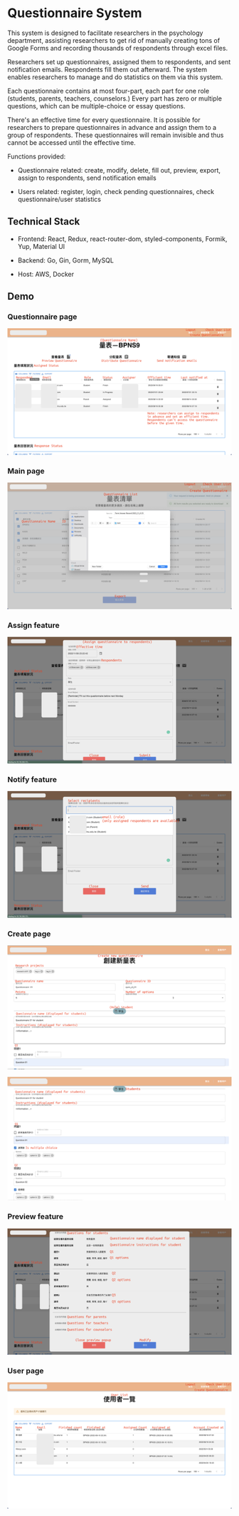 # Questionnaire System

This system is designed to facilitate researchers in the psychology department, assisting researchers to get rid of manually creating tons of Google Forms and recording thousands of respondents through excel files.

Researchers set up questionnaires, assigned them to respondents, and sent notification emails. Respondents fill them out afterward. The system enables researchers to manage and do statistics on them via this system.

Each questionnaire contains at most four-part, each part for one role (students, parents, teachers, counselors.) Every part has zero or multiple questions, which can be multiple-choice or essay questions.

There's an effective time for every questionnaire. It is possible for researchers to prepare questionnaires in advance and assign them to a group of respondents. These questionnaires will remain invisible and thus cannot be accessed until the effective time.

Functions provided:
* Questionnaire related: create, modify, delete, fill out, preview, export, assign to respondents, send notification emails

* Users related: register, login, check pending questionnaires, check questionnaire/user statistics


## Technical Stack

* Frontend: React, Redux, react-router-dom, styled-components, Formik, Yup, Material UI

* Backend: Go, Gin, Gorm, MySQL

* Host: AWS, Docker


## Demo

### Questionnaire page
![Questionnaire page](demo/01-questionnaire-page.png)

### Main page
![Main page](demo/02-main-page.png)

### Assign feature
![Assign feature](demo/03-assign-feature.png)

### Notify feature
![Notify feature](demo/04-notify-feature.png)

### Create page
![Create page 01](demo/05-create-page-01.png)

![Create page 02](demo/06-create-page-02.png)

### Preview feature
![Preview feature](demo/07-preview-feature.png)

### User page
![User page](demo/08-user-page.png)
